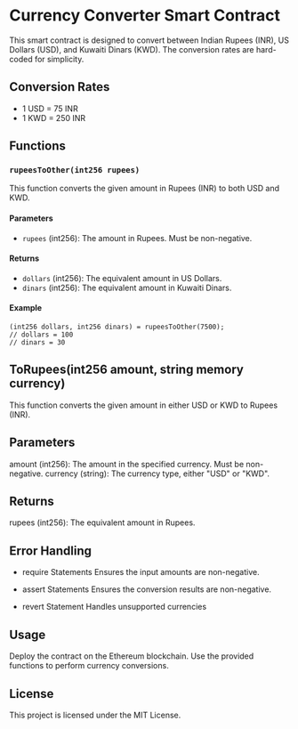 # Currency Converter Smart Contract

This smart contract is designed to convert between Indian Rupees (INR), US Dollars (USD), and Kuwaiti Dinars (KWD). The conversion rates are hard-coded for simplicity. 

## Conversion Rates

- 1 USD = 75 INR
- 1 KWD = 250 INR

## Functions

### `rupeesToOther(int256 rupees)`

This function converts the given amount in Rupees (INR) to both USD and KWD.

#### Parameters

- `rupees` (int256): The amount in Rupees. Must be non-negative.

#### Returns

- `dollars` (int256): The equivalent amount in US Dollars.
- `dinars` (int256): The equivalent amount in Kuwaiti Dinars.

#### Example

```solidity
(int256 dollars, int256 dinars) = rupeesToOther(7500);
// dollars = 100
// dinars = 30
```

## ToRupees(int256 amount, string memory currency)
This function converts the given amount in either USD or KWD to Rupees (INR).

## Parameters
amount (int256): The amount in the specified currency. Must be non-negative.
currency (string): The currency type, either "USD" or "KWD".
## Returns
rupees (int256): The equivalent amount in Rupees.

## Error Handling
- require Statements
Ensures the input amounts are non-negative.

- assert Statements
Ensures the conversion results are non-negative.

- revert Statement
Handles unsupported currencies

## Usage
Deploy the contract on the Ethereum blockchain.
Use the provided functions to perform currency conversions.

## License
This project is licensed under the MIT License.


